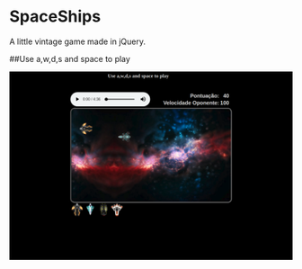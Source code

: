 # SpaceShips

A little vintage game made in jQuery.

##Use a,w,d,s and space to play

![alt text](https://raw.githubusercontent.com/jamesmallon/space-ships/master/SpaceShips.png)
